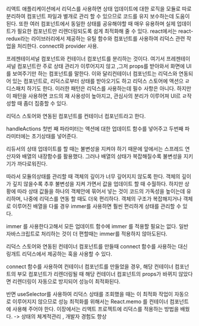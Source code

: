 리액트 애플리케이션에서 리덕스를 사용하면 상태 업데이트에 대한 로직을 모듈로 따로 분리하여 컴포넌트 파일과 별개로 관리 할 수 있으므로 코드를 유지 보수하는데 도움이된다. 또한 여러 컴포넌트에서 동일한 상태를 공유해야할 때 매우 유용하며 실제 업데이트가 필요한 컴포넌트만 리렌더링되도록 쉽게 최적화해 줄 수 있다. react에서는  react-redux라는 라이브러리에서 제공하는 유틸 함수와 컴포넌트를 사용하여 리덕스 관련 작업을 처리한다. connect와 provider 사용.






프레젠테이셔널 컴포넌트와 컨테이너 컴포넌트를 분리하는 것이다. 여기서 프레젠테이셔널 컴포넌트란 주로 상태 관리가 이루어지지 않고 ,그저 props를 받아와서 화면에 UI를 보여주기만 하는 컴포넌트를 말한다. 이와 달리컨테이너 컴포넌트는 리덕스와 연동되어 있는 컴포넌트로, 리덕스로부터 상태를 받아오기도 하고 리덕스 스토어에 액션으 ㄹ디스패치 하기도 한다.
이러한 패턴은 리덕스를 사용하는데 필수 사항은 아니다. 하지만 이 패턴을 사용하면 코드의 재 사용성이 높아지고, 관심사의 분리가 이루어져 UI르 ㄹ작성할 때 좀더 집중할 수 있다.


리덕스 스토어와 연동된 컴포넌트를 컨테이너 컴포넌트라고 한다. 



handleActions 첫번 째 파라미터는 액션에 대한 업데이트 함수를 넣어주고 두번째 파라미터에는 초기상태를 넣어준다.





리듀서의 상태 업데이트를 할 때는 불변성을 지켜야 하기 때문에 앞에서는 스프레드 연산자와 배열의 내장함수를 활용했다. 그러나 배열의 상태가 복잡해질수록 불변성을 지키기가 까다로워진다.



따라서 모듈의상태를 관리할 때 객체의 깊이가 너무 깊어지지 않도록 한다.
객체의 깊이가 깊지 않을수록 추후 불변성을 지켜 가면서 값을 업데이트 할 때 수월하다. 하지만 상황에 따라 상태 값들을 하나의 객체안에 묶어서 넣는 것이 코드의 가독성을 높이는데 유리하며, 나중에 리덕스를 연동 할 때도 더욱 편리하다. 객체의 구조가 복잡해지거나 객체로 이루어진 배열을 다룰 경우 immer를 사용하면 훨씬 편리하게 상태를 관리할 수 있다. 


immer 를 사용한다고해서 모든 업데이트 함수에 immer 를 적용할 필요는 없다. 일반 자바스크립트로 처리하는 것이 더 편할때는 immer를 적용하지 않아도된다. 



리덕스 스토어와 연동된 컨테이너 컴포넌트를 만들때 connect 함수를 사용하는 대신 링개트 리덕스에서 제공하는 훅을 사용할 수 있다.


connect 함수를 사용하여 컨테이너 컴포넌트를 만들었을 경우, 해당 컨테이너 컴포넌트의 부모 컴포넌트가 리렌더링될 때 해당 컨테이너 컴포넌트의 props가 바뀌지 않았다면 리렌더링이 자동으로 방지되어 성능이 최적화된다.

반면 useSelector를 사용하여 리덕스 상태를 조회했을 때는 이 최적화 작업이 자동으로 이루어지지 않으므로 성능 최적화를 위해서는 React.memo 를 컨테이너 컴포넌트에 사용해 주어야 한다. 
이장에서는 리액트 프로젝트에 리덕스를 적용하는 방법을 배웠다. -> 상태의 체계적관리 , 개발자 경험도 향상